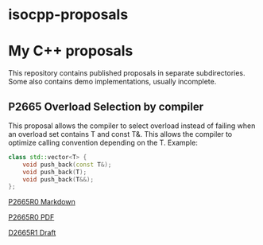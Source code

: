 # isocpp-proposals

# My C++ proposals

This repository contains published proposals in separate subdirectories. Some also contains demo implementations, usually
incomplete.

## P2665 Overload Selection by compiler

This proposal allows the compiler to select overload instead of failing when an overload set contains T and const T&. This
allows the compiler to optimize calling convention depending on the T. Example:

```C++
class std::vector<T> {
    void push_back(const T&);
    void push_back(T);
    void push_back(T&&);
};
```

[P2665R0 Markdown]([P2665-OverloadSelection/Published/P2665R0.md]())

[P2665R0 PDF]([isocpp-proposals/P2665-OverloadSelection/Published/P2665R0.pdf]())

[D2665R1 Draft]([isocpp-proposals/P2665-OverloadSelection/D2665R1.md]())

